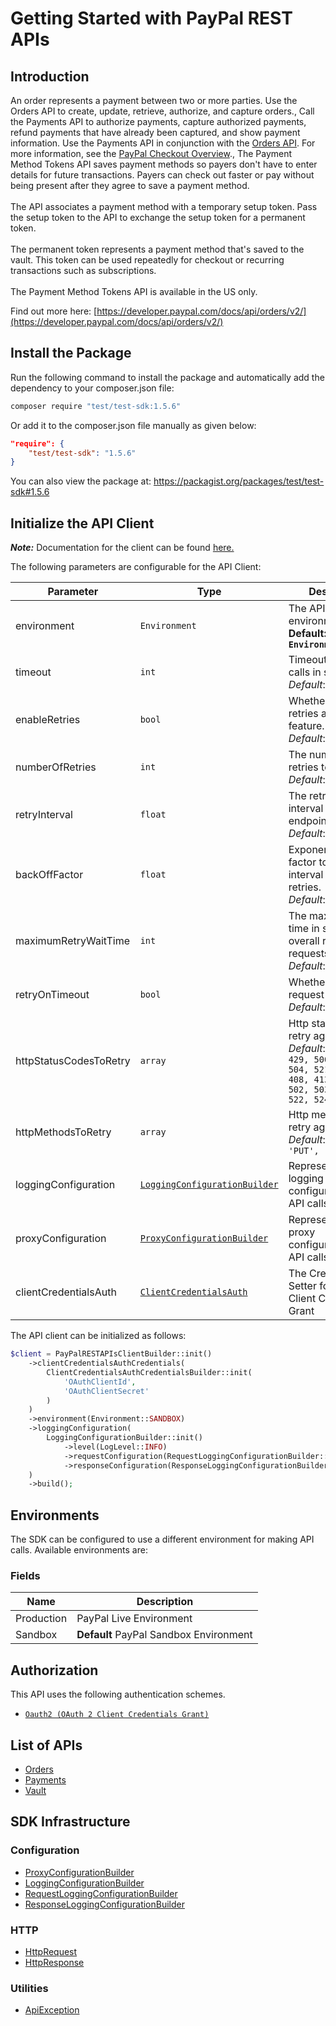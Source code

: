 
# Getting Started with PayPal REST APIs

## Introduction

An order represents a payment between two or more parties. Use the Orders API to create, update, retrieve, authorize, and capture orders., Call the Payments API to authorize payments, capture authorized payments, refund payments that have already been captured, and show payment information. Use the Payments API in conjunction with the <a href="/docs/api/orders/v2/">Orders API</a>. For more information, see the <a href="/docs/checkout/">PayPal Checkout Overview</a>., The Payment Method Tokens API saves payment methods so payers don't have to enter details for future transactions. Payers can check out faster or pay without being present after they agree to save a payment method.<br><br>The API associates a payment method with a temporary setup token. Pass the setup token to the API to exchange the setup token for a permanent token.<br><br>The permanent token represents a payment method that's saved to the vault. This token can be used repeatedly for checkout or recurring transactions such as subscriptions.<br><br>The Payment Method Tokens API is available in the US only.

Find out more here: [https://developer.paypal.com/docs/api/orders/v2/](https://developer.paypal.com/docs/api/orders/v2/)

## Install the Package

Run the following command to install the package and automatically add the dependency to your composer.json file:

```bash
composer require "test/test-sdk:1.5.6"
```

Or add it to the composer.json file manually as given below:

```json
"require": {
    "test/test-sdk": "1.5.6"
}
```

You can also view the package at:
https://packagist.org/packages/test/test-sdk#1.5.6

## Initialize the API Client

**_Note:_** Documentation for the client can be found [here.](https://www.github.com/tahaali2000/test-php-sdk/tree/1.5.6/doc/client.md)

The following parameters are configurable for the API Client:

| Parameter | Type | Description |
|  --- | --- | --- |
| environment | `Environment` | The API environment. <br> **Default: `Environment.SANDBOX`** |
| timeout | `int` | Timeout for API calls in seconds.<br>*Default*: `0` |
| enableRetries | `bool` | Whether to enable retries and backoff feature.<br>*Default*: `false` |
| numberOfRetries | `int` | The number of retries to make.<br>*Default*: `0` |
| retryInterval | `float` | The retry time interval between the endpoint calls.<br>*Default*: `1` |
| backOffFactor | `float` | Exponential backoff factor to increase interval between retries.<br>*Default*: `2` |
| maximumRetryWaitTime | `int` | The maximum wait time in seconds for overall retrying requests.<br>*Default*: `0` |
| retryOnTimeout | `bool` | Whether to retry on request timeout.<br>*Default*: `true` |
| httpStatusCodesToRetry | `array` | Http status codes to retry against.<br>*Default*: `408, 413, 429, 500, 502, 503, 504, 521, 522, 524, 408, 413, 429, 500, 502, 503, 504, 521, 522, 524` |
| httpMethodsToRetry | `array` | Http methods to retry against.<br>*Default*: `'GET', 'PUT', 'GET', 'PUT'` |
| loggingConfiguration | [`LoggingConfigurationBuilder`](https://www.github.com/tahaali2000/test-php-sdk/tree/1.5.6/doc/logging-configuration-builder.md) | Represents the logging configurations for API calls |
| proxyConfiguration | [`ProxyConfigurationBuilder`](https://www.github.com/tahaali2000/test-php-sdk/tree/1.5.6/doc/proxy-configuration-builder.md) | Represents the proxy configurations for API calls |
| clientCredentialsAuth | [`ClientCredentialsAuth`](https://www.github.com/tahaali2000/test-php-sdk/tree/1.5.6/doc/auth/oauth-2-client-credentials-grant.md) | The Credentials Setter for OAuth 2 Client Credentials Grant |

The API client can be initialized as follows:

```php
$client = PayPalRESTAPIsClientBuilder::init()
    ->clientCredentialsAuthCredentials(
        ClientCredentialsAuthCredentialsBuilder::init(
            'OAuthClientId',
            'OAuthClientSecret'
        )
    )
    ->environment(Environment::SANDBOX)
    ->loggingConfiguration(
        LoggingConfigurationBuilder::init()
            ->level(LogLevel::INFO)
            ->requestConfiguration(RequestLoggingConfigurationBuilder::init()->body(true))
            ->responseConfiguration(ResponseLoggingConfigurationBuilder::init()->headers(true))
    )
    ->build();
```

## Environments

The SDK can be configured to use a different environment for making API calls. Available environments are:

### Fields

| Name | Description |
|  --- | --- |
| Production | PayPal Live Environment |
| Sandbox | **Default** PayPal Sandbox Environment |

## Authorization

This API uses the following authentication schemes.

* [`Oauth2 (OAuth 2 Client Credentials Grant)`](https://www.github.com/tahaali2000/test-php-sdk/tree/1.5.6/doc/auth/oauth-2-client-credentials-grant.md)

## List of APIs

* [Orders](https://www.github.com/tahaali2000/test-php-sdk/tree/1.5.6/doc/controllers/orders.md)
* [Payments](https://www.github.com/tahaali2000/test-php-sdk/tree/1.5.6/doc/controllers/payments.md)
* [Vault](https://www.github.com/tahaali2000/test-php-sdk/tree/1.5.6/doc/controllers/vault.md)

## SDK Infrastructure

### Configuration

* [ProxyConfigurationBuilder](https://www.github.com/tahaali2000/test-php-sdk/tree/1.5.6/doc/proxy-configuration-builder.md)
* [LoggingConfigurationBuilder](https://www.github.com/tahaali2000/test-php-sdk/tree/1.5.6/doc/logging-configuration-builder.md)
* [RequestLoggingConfigurationBuilder](https://www.github.com/tahaali2000/test-php-sdk/tree/1.5.6/doc/request-logging-configuration-builder.md)
* [ResponseLoggingConfigurationBuilder](https://www.github.com/tahaali2000/test-php-sdk/tree/1.5.6/doc/response-logging-configuration-builder.md)

### HTTP

* [HttpRequest](https://www.github.com/tahaali2000/test-php-sdk/tree/1.5.6/doc/http-request.md)
* [HttpResponse](https://www.github.com/tahaali2000/test-php-sdk/tree/1.5.6/doc/http-response.md)

### Utilities

* [ApiException](https://www.github.com/tahaali2000/test-php-sdk/tree/1.5.6/doc/api-exception.md)

